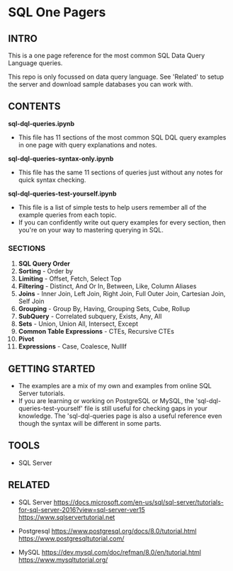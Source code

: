 # SQL One Pagers

## INTRO
This is a one page reference for the most common SQL Data Query Language queries. 

This repo is only focussed on data query language. See 'Related' to setup the server and download sample databases you can work with.

## CONTENTS
**sql-dql-queries.ipynb**
- This file has 11 sections of the most common SQL DQL query examples in one page with query explanations and notes.

**sql-dql-queries-syntax-only.ipynb**
- This file has the same 11 sections of queries just without any notes for quick syntax checking.

**sql-dql-queries-test-yourself.ipynb**
- This file is a list of simple tests to help users remember all of the example queries from each topic.
- If you can confidently write out query examples for every section, then you're on your way to mastering querying in SQL.

### SECTIONS
1. **SQL Query Order**
2. **Sorting** - Order by
3. **Limiting** - Offset, Fetch, Select Top
4. **Filtering** - Distinct, And Or In, Between, Like, Column Aliases
5. **Joins** - Inner Join, Left Join, Right Join, Full Outer Join, Cartesian Join, Self Join
6. **Grouping** - Group By, Having, Grouping Sets, Cube, Rollup
7. **SubQuery** - Correlated subquery, Exists, Any, All
8. **Sets** - Union, Union All, Intersect, Except
9. **Common Table Expressions** - CTEs, Recursive CTEs
10. **Pivot**
11. **Expressions** - Case, Coalesce, NullIf

## GETTING STARTED
- The examples are a mix of my own and examples from online SQL Server tutorials.
- If you are learning or working on PostgreSQL or MySQL, the 'sql-dql-queries-test-yourself' file is still useful for checking gaps in your knowledge. The 'sql-dql-queries page is also a useful reference even though the syntax will be different in some parts.

## TOOLS
- SQL Server

## RELATED
- SQL Server
https://docs.microsoft.com/en-us/sql/sql-server/tutorials-for-sql-server-2016?view=sql-server-ver15
https://www.sqlservertutorial.net

- Postgresql
https://www.postgresql.org/docs/8.0/tutorial.html
https://www.postgresqltutorial.com/

- MySQL
https://dev.mysql.com/doc/refman/8.0/en/tutorial.html
https://www.mysqltutorial.org/
